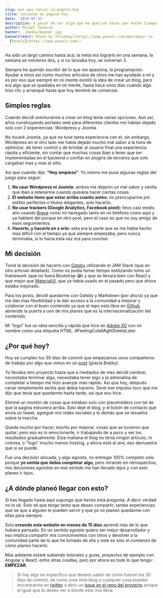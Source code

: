 ```yaml
---
slug: por-que-lanzar-la-pagina-hoy
title: Lanzando mi pagina hoy
date: '2019-07-31'
description: A pesar de ser algo que he querido hacer por mucho tiempo nunca habia dado el paso completo. Aquí te cuento por qué decidií dar ese paso hoy
author: Misael Taveras
banner: ./media/banner.jpg
bannerCredit: Photo by [Pixabay](https://www.pexels.com/@pixabay) on
  [Pexels](https://www.pexels.com/)
---
```


Ha sido un largo camino hasta acá; la meta era lograrlo en una semana, la semana se volvieron dos, y si no lanzaba hoy, se volverían 3.

Siempre he querido escribir de lo que me apasiona, la programación. Ayudar a otros así como muchos artículos de otros me han ayudado a mi y es por eso que siempre en mi mente existió la idea de crear un blog, pero era algo que se quedaba en mi mente, hasta hace unos días cuando algo hizo clic y arranqué hasta que hoy terminé de comenzar.

## Simples reglas

Cuando decidí aventurarme a crear un blog tenia varias opciones. Aun así, años construyendo portales web para diferentes clientes me habían dejado solo con 2 experiencias: Wordpress y Joomla.

No tocaré Joomla, ya que no tuve tanta experiencia con el; sin embargo, Wordpress en el otro lado me había dejado mucho mal sabor a la hora de optimizar, de tener control y de brindar al usuario final una experiencia rápida y eficiente, sin contar que muchas cosas iban a tener que ser implementadas en el backend o confiar en plugins de terceros que solo cargaban mas y mas el sitio.

Así que cuando dije: **“Hoy empiezo”**. Yo mismo me puse algunas reglas del juego para seguir:

1. **No usar Wordpress ni Joomla:** ambos me dejaron un mal sabor y sentía que iban a retenerme cuando quisiera hacer ciertas cosas.
2. **El website tiene que estar arriba cuanto antes:** no preocuparme por estilos perfectos o títulos elegantes, solo hacerlo.
3. **No usar trackers (Google Analytics, Facebook píxel):** llevo casi medio año usando [Brave](https://brave.com) como mi navegado tanto en mi teléfono como aquí y ya hablaré del porque en otro post, pero el caso es que no soy amigo de esos seguimientos.
4. **Hacerlo, y hacerlo en s  erio:** esta era la parte que se me había hecho mas difícil con el tiempo ya que siempre empezaba, pero nunca terminaba, si lo hacia esta vez era para concluir.

## Mi decisión

Tomé la decisión de hacerlo con [Gatsby](https://gatsbyjs.org) utilizando el JAM Stack (que en otro articulo detallaré). Como no podía tomar tiempo estilizando tome un framework (que no fuera Bootstrap 😂) y que se llevara bien con React y qué mejor que [MaterialUI](https://material-ui.com), que ya había usado en el pasado pero que ahora estaba mejorado.

Para los posts, decidí quedarme con Gatsby y Markdown (por ahora) ya que me dan mas flexibilidad y le dan acceso a la comunidad a mejorar y colaborar con el buen contenido ya que el repo esta libre en [Github](https://github.com/taverasmisael/taverasmisasel) abriendo la puerta a uno de mis planes que es la internacionalización del contenido.

Mi “logo” fue un idea sencilla y rápida que hice en [Adobe XD](https://www.adobe.com/products/xd.html) con mi nombre como una etiqueta HTML. #FeelingCuteMightDeleteLater.

## ¿Por qué hoy?

Hoy se cumplen los 30 días de commit que empezamos unos compañeros de trabajo por algo que vimos en un [post](https://dev.to/antjanus/i-m-starting-30-days-of-commits-in-july-who-d-like-to-join-me-n5o) (gracia Bobby).

Yo llevaba otro proyecto hasta que a mediados de mes decidí cambiar, necesitaba terminar algo, necesitaba tener algo y la adrenalina de completar a tiempo me hizo avanzar más rápido. Así que hoy, después cenar simplemente sentía que debía hacerlo. Sentí ese impulso loco que me dijo que tenia que quedarme hasta tarde, así que eso hice.

Eliminé un montón de cosas que estaban solo con placeholders con tal de que la pagina estuviera arriba. Solo dejé el blog, y el botón de contacto que envía un tweet, agregué mis redes sociales y lo demás que se resuelva sobre la marcha.

Queda mucho por hacer, mucho por mejorar, cosas que se tuvieron que quitar; pero eso es lo emocionante, ir trabajando de a poco y ver los resultados gradualmente. Esta mañana el blog no tenía ningún articulo, ni colores, o "logo" mucho menos hosting, y ahora está al aire; eso demuestra que si se puede.

Fue una decisión alocada, y algo egoísta, no entregar 100% completo solo porque **yo sentía que debía completar algo**, pero mirando en retrospectiva, mis decisiones _egoístas_ en ese sentido me han llevado lejos y con esto planeo ir lejos.

## ¿A dónde planeó llegar con esto?

Si has llegado hasta aquí supongo que tienes esta pregunta. A decir verdad no lo sé. Solo sé que tengo tanto que deseo compartir, tantas experiencias que se que a alguien le pueden servir y que ya no planeo quedarme con ellas para siempre.

Solo **creando este website en menos de 15 días** aprendí más de lo que hubiera pensado. En un sentido _egoísta_ quiero ser mejor desarrollador y eso implica compartir mis conocimientos con otros y devolver a la comunidad parte de lo que he tomado de ella y este es solo el comienzo de cómo planeo hacerlo.

Mas adelante estaré subiendo totorales y guías, proyectos de ejemplo con Angular y React, entre otras cosillas, pero por ahora es todo lo que tengo: **EMPEZAR**.

> Si hay algo en especifico que desees saber de como fueron los 30 días de commit, de como cree este blog o cualquier cosa puedes encontrarme en [twitter](https://twitter.com/taverasmisael) o abrir un [issue en el repo del proyecto](https://github.com/taverasmisael/taverasmisasel/issues) porque al igual que tu deseo ver a donde esto nos lleva.

